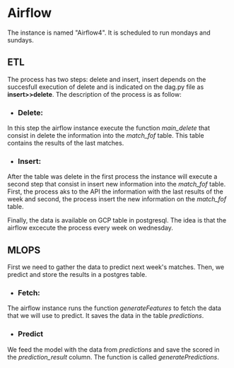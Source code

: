 # Airflow

The instance is named "Airflow4". It is scheduled to run mondays and sundays. 

## ETL

The process has two steps: delete and insert, insert depends on the succesfull execution of delete and is indicated on the dag.py file as **insert>>delete**. The description of the process is as follow:


* ### Delete:
In this step the airflow instance execute the function _main_delete_ that consist in delete the information into the _match_fof_ table. This table contains the results of the last matches. 

* ### Insert:
After the table was delete in the first process the instance will execute a second step that consist in insert new information into the _match_fof_ table. First, the process aks to the API the information with the last results of the week and second, the process insert the new information on the _match_fof_ table. 

Finally, the data is available on GCP table in postgresql. The idea is that the airflow excecute the process every week on wednesday.

## MLOPS

First we need to gather the data to predict next week's matches. Then, we predict and store the results in a postgres table.

* ### Fetch:
The airflow instance runs the function _generateFeatures_ to fetch the data that we will use to predict. It saves the data in the table _predictions_.

* ### Predict
We feed the model with the data from _predictions_ and save the scored in the _prediction\_result_ column. The function is called _generatePredictions_.
